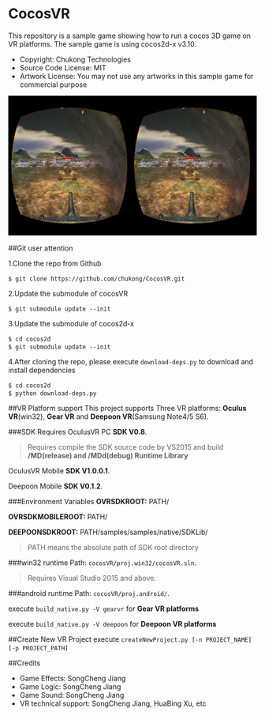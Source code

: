 CocosVR
================

This repository is a sample game showing how to run a cocos 3D game on VR platforms. The sample game is using cocos2d-x v3.10.

- Copyright: Chukong Technologies
- Source Code License: MIT
- Artwork License: You may not use any artworks in this sample game for commercial purpose

![](Screenshot.png)

##Git user attention

1.Clone the repo from Github

```
$ git clone https://github.com/chukong/CocosVR.git
```

2.Update the submodule of cocosVR

```
$ git submodule update --init
```

3.Update the submodule of cocos2d-x

```
$ cd cocos2d
$ git submodule update --init
```

4.After cloning the repo, please execute `download-deps.py` to download and install dependencies

```
$ cd cocos2d
$ python download-deps.py
```


##VR Platform support
This project supports Three VR platforms: **Oculus VR**(win32), **Gear VR** and **Deepoon VR**(Samsung Note4/5 S6).

###SDK Requires
OculusVR PC **SDK V0.8**.
>Requires compile the SDK source code by VS2015 and build **/MD(release) and /MDd(debug) Runtime Library**

OculusVR Mobile **SDK V1.0.0.1**.

Deepoon Mobile **SDK V0.1.2**.

###Environment Variables
**OVRSDKROOT:**  PATH/

**OVRSDKMOBILEROOT:** PATH/

**DEEPOONSDKROOT:** PATH/samples/samples/native/SDKLib/

> PATH means the absolute path of SDK root directory

###win32 runtime
Path: `cocosVR/proj.win32/cocosVR.sln`.
>Requires Visual Studio 2015 and above.

###android runtime
Path: `cocosVR/proj.android/`.

execute `build_native.py -V gearvr` for **Gear VR platforms**

execute `build_native.py -V deepoon` for **Deepoon VR platforms**

##Create New VR Project
execute `createNewProject.py [-n PROJECT_NAME] [-p PROJECT_PATH]`

##Credits
* Game Effects: SongCheng Jiang
* Game Logic: SongCheng Jiang
* Game Sound: SongCheng Jiang
* VR technical support: SongCheng Jiang, HuaBing Xu, etc
